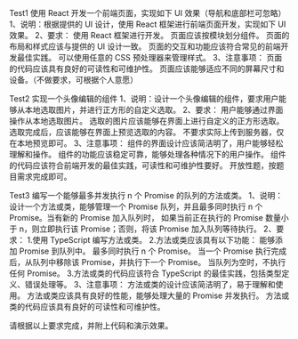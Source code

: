 Test1
使用 React 开发一个前端页面，实现如下 UI 效果（导航和底部栏可忽略）
1、说明：根据提供的 UI 设计，使用 React 框架进行前端页面开发，实现如下 UI 效果。
2、要求：
使用 React 框架进行开发。
页面应该按模块划分组件。
页面的布局和样式应该与提供的 UI 设计一致。
页面的交互和功能应该符合常见的前端开发最佳实践。
可以使用任意的 CSS 预处理器来管理样式。
3、注意事项：
页面的代码应该具有良好的可读性和可维护性。
页面应该能够适应不同的屏幕尺寸和设备。（不做要求，可根据个人意愿）

Test2
实现一个头像编辑的组件
1、说明：设计一个头像编辑的组件，要求用户能够从本地选取图片，并进行正方形的自定义选取。
2、要求：
用户能够通过界面操作从本地选取图片。
选取的图片应该能够在界面上进行自定义的正方形选取。
选取完成后，应该能够在界面上预览选取的内容。
不要求实际上传到服务器，仅在本地预览即可。
3、注意事项：
组件的界面设计应该简洁明了，用户能够轻松理解和操作。
组件的功能应该稳定可靠，能够处理各种情况下的用户操作。
组件的代码应该符合前端开发的最佳实践，可读性和可维护性要好。
开放性题，按题目需求完成即可。

Test3
编写一个能够最多并发执行 n 个 Promise 的队列的方法或类。
1、说明：设计一个方法或类，能够管理一个 Promise 队列，并且最多同时执行 n 个 Promise。当有新的 Promise 加入队列时，
如果当前正在执行的 Promise 数量小于 n，则立即执行该 Promise；否则，将该 Promise 加入队列等待执行。
2、要求： 1.使用 TypeScript 编写方法或类。 2.方法或类应该具有以下功能：
能够添加 Promise 到队列中。
最多同时执行 n 个 Promise。
当一个 Promise 执行完成后，从队列中移除该 Promise，并执行下一个 Promise。
当队列为空时，不执行任何 Promise。 3.方法或类的代码应该符合 TypeScript 的最佳实践，包括类型定义、错误处理等。
3、注意事项：
方法或类的设计应该简洁明了，易于理解和使用。
方法或类应该具有良好的性能，能够处理大量的 Promise 并发执行。
方法或类的代码应该具有良好的可读性和可维护性。

请根据以上要求完成，并附上代码和演示效果。
